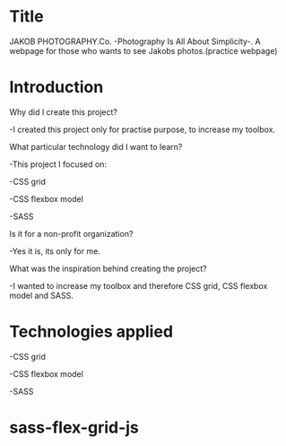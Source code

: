 # Title

JAKOB PHOTOGRAPHY.Co.
-Photography Is All About Simplicity-.
A webpage for those who wants to see Jakobs photos.(practice webpage)

# Introduction

Why did I create this project?

-I created this project only for practise purpose, to increase my toolbox.

What particular technology did I want to learn?

-This project I focused on:

-CSS grid

-CSS flexbox model

-SASS

Is it for a non-profit organization?

-Yes it is, its only for me.

What was the inspiration behind creating the project?

-I wanted to increase my toolbox and therefore CSS grid,
CSS flexbox model and SASS.

# Technologies applied

-CSS grid

-CSS flexbox model

-SASS
# sass-flex-grid-js
